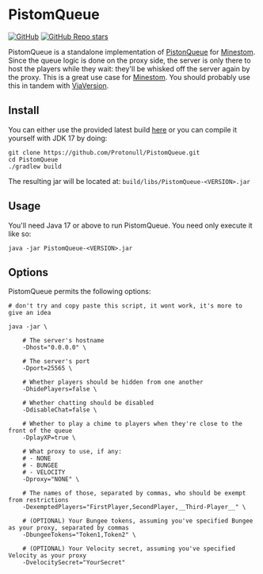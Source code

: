 # PistomQueue

[![GitHub](https://img.shields.io/github/license/Protonull/PistomQueue?style=flat-square&color=b2204c)](https://github.com/Protonull/PistomQueue/blob/master/LICENSE)
[![GitHub Repo stars](https://img.shields.io/github/stars/Protonull/PistomQueue?style=flat-square)](https://github.com/Protonull/PistomQueue/stargazers)

PistomQueue is a standalone implementation of [PistonQueue](https://github.com/AlexProgrammerDE/PistonQueue) for
[Minestom](https://github.com/Minestom/Minestom). Since the queue logic is done on the proxy side, the server is only
there to host the players while they wait: they'll be whisked off the server again by the proxy. This is a great use
case for [Minestom](https://github.com/Minestom/Minestom). You should probably use this in tandem with
[ViaVersion](https://github.com/ViaVersion/ViaVersion).

## Install

You can either use the provided latest build [here](https://github.com/Protonull/PistomQueue/releases/tag/latest) or you
can compile it yourself with JDK 17 by doing:
```shell
git clone https://github.com/Protonull/PistomQueue.git
cd PistomQueue
./gradlew build
```
The resulting jar will be located at: `build/libs/PistomQueue-<VERSION>.jar`

## Usage

You'll need Java 17 or above to run PistomQueue. You need only execute it like so:
```shell
java -jar PistomQueue-<VERSION>.jar
```

## Options

PistomQueue permits the following options:
```shell
# don't try and copy paste this script, it wont work, it's more to give an idea

java -jar \

    # The server's hostname
    -Dhost="0.0.0.0" \
    
    # The server's port
    -Dport=25565 \
    
    # Whether players should be hidden from one another
    -DhidePlayers=false \
    
    # Whether chatting should be disabled
    -DdisableChat=false \
    
    # Whether to play a chime to players when they're close to the front of the queue
    -DplayXP=true \
    
    # What proxy to use, if any:
    # - NONE
    # - BUNGEE
    # - VELOCITY
    -Dproxy="NONE" \
    
    # The names of those, separated by commas, who should be exempt from restrictions
    -DexemptedPlayers="FirstPlayer,SecondPlayer,__Third-Player__" \

    # (OPTIONAL) Your Bungee tokens, assuming you've specified Bungee as your proxy, separated by commas
    -DbungeeTokens="Token1,Token2" \
    
    # (OPTIONAL) Your Velocity secret, assuming you've specified Velocity as your proxy
    -DvelocitySecret="YourSecret"
```

